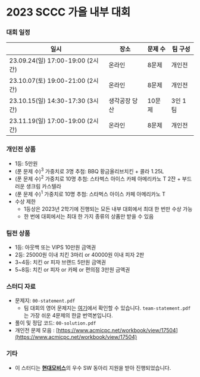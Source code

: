 # 2023 SCCC 가을 내부 대회

### 대회 일정

| 일시                             | 장소          | 문제 수 | 팀 구성 |
| -------------------------------- | ------------- | ------- | ------- |
| 23.09.24(일) 17:00-19:00 (2시간) | 온라인        | 8문제   | 개인전  |
| 23.10.07(토) 19:00-21:00 (2시간) | 온라인        | 8문제   | 개인전  |
| 23.10.15(일) 14:30-17:30 (3시간) | 생각공장 당산 | 10문제  | 3인 1팀 |
| 23.11.19(일) 17:00-19:00 (2시간) | 온라인        | 8문제   | 개인전  |

### 개인전 상품

* 1등: 5만원
* (푼 문제 수)<sup>3</sup> 가중치로 3명 추첨: BBQ 황금올리브치킨 + 콜라 1.25L
* (푼 문제 수)<sup>2</sup> 가중치로 10명 추첨: 스타벅스 아이스 카페 아메리카노 T 2잔 + 부드러운 생크림 카스텔라
* (푼 문제 수)<sup>1</sup> 가중치로 10명 추첨: 스타벅스 아이스 카페 아메리카노 T
* 수상 제한
  * 1등상은 2023년 2학기에 진행되는 모든 내부 대회에서 최대 한 번만 수상 가능
  * 한 번에 대회에서는 최대 한 가지 종류의 상품만 받을 수 있음

### 팀전 상품

* 1등: 아웃백 또는 VIPS 10만원 금액권
* 2등: 25000원 이내 치킨 3마리 or 40000원 이내 피자 2판
* 3~4등: 치킨 or 피자 브랜드 5만원 금액권
* 5~8등: 치킨 or 피자 or 카페 or 편의점 3만원 금액권

### 스터디 자료

* 문제지: `00-statement.pdf`
  * 팀 대회의 영어 문제지는 [여기](https://codeforces.com/gym/103373/attachments/download/14574/statements.pdf)에서 확인할 수 있습니다. `team-statement.pdf`는 가장 쉬운 4문제의 한글 번역본입니다.
* 풀이 및 정답 코드: `00-solution.pdf`
* 개인전 문제 모음 : [https://www.acmicpc.net/workbook/view/17504](https://www.acmicpc.net/workbook/view/17504)

### 기타

* 이 스터디는 [**현대모비스**](https://www.mobis.co.kr/kr/index.do)의 우수 SW 동아리 지원을 받아 진행되었습니다.


